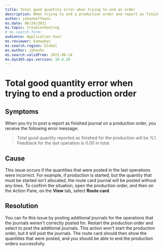 ```yaml
--- 
title: Total good quantity error when trying to end an order 
description: When trying to end a production order and report as finished, you may receive a total good quantity error. This page explains why and how to fix the issue. 
author: johanhoffmann 
ms.date: 06/24/2021 
ms.topic: troubleshooting 
# ms.search.form: 
audience: Application User 
ms.reviewer: kamaybac 
ms.search.region: Global 
ms.author: johanho 
ms.search.validFrom: 2021-06-24 
ms.dyn365.ops.version: 10.0.20 
--- 
```


# Total good quantity error when trying to end a production order

## Symptoms

When you try to post a report as finished journal on a production order, you receive the following error message:

> Total good quantity reported as finished for the production will be %1. Feedback for the last operation is 0.00 in total.

## Cause

This issue occurs if the quantities that were posted in the last operations were incorrect. For example, if production is started, but the quantity that must be started isn't allocated, the route card journal will be posted without any lines. To confirm the situation, open the production order, and then on the Action Pane, on the **View** tab, select **Route card**.

## Resolution

You can fix this issue by posting additional journals for the operations that the journals weren't correctly posted for. Restart the production order and select to post the additional journals. This action won't start the production order, but it will post the journals. The route card should then show the quantities that were posted, and you should be able to end the production orders successfully.
